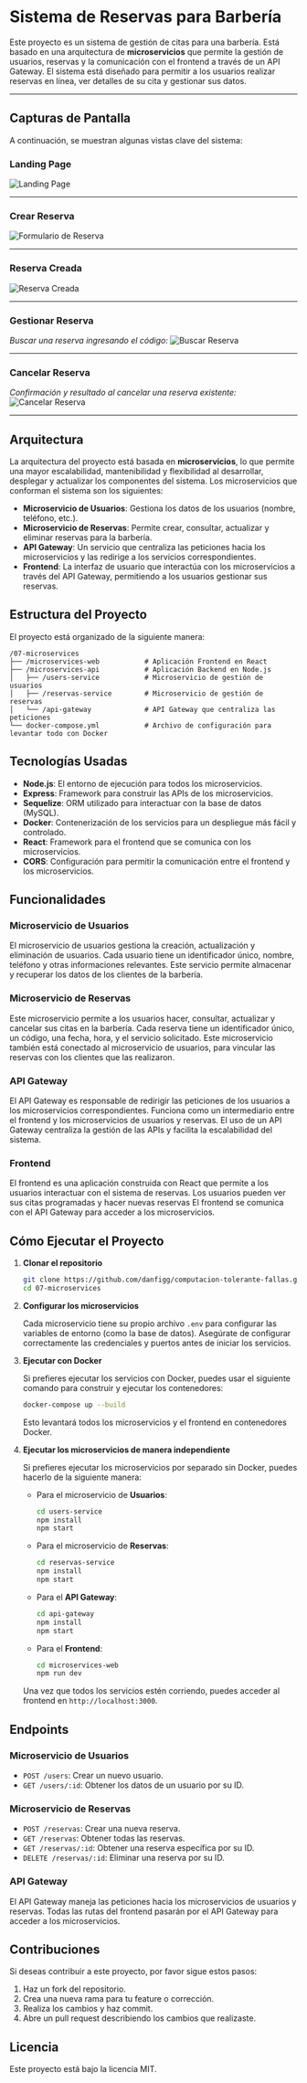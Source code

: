 # Sistema de Reservas para Barbería

Este proyecto es un sistema de gestión de citas para una barbería. Está basado en una arquitectura de **microservicios** que permite la gestión de usuarios, reservas y la comunicación con el frontend a través de un API Gateway. El sistema está diseñado para permitir a los usuarios realizar reservas en línea, ver detalles de su cita y gestionar sus datos.

---

## Capturas de Pantalla

A continuación, se muestran algunas vistas clave del sistema:

### Landing Page
![Landing Page](./images/landing-page.jpg)

---

### Crear Reserva
![Formulario de Reserva](./images/crear-reserva.jpg)

---

### Reserva Creada
![Reserva Creada](./images/reserva-creada.jpg)

---

### Gestionar Reserva
_Buscar una reserva ingresando el código:_
![Buscar Reserva](./images/gestionar-buscar.jpg)

---

### Cancelar Reserva
_Confirmación y resultado al cancelar una reserva existente:_
![Cancelar Reserva](./images/cancelar-reserva.jpg)

---

## Arquitectura

La arquitectura del proyecto está basada en **microservicios**, lo que permite una mayor escalabilidad, mantenibilidad y flexibilidad al desarrollar, desplegar y actualizar los componentes del sistema. Los microservicios que conforman el sistema son los siguientes:

- **Microservicio de Usuarios**: Gestiona los datos de los usuarios (nombre, teléfono, etc.).
- **Microservicio de Reservas**: Permite crear, consultar, actualizar y eliminar reservas para la barbería.
- **API Gateway**: Un servicio que centraliza las peticiones hacia los microservicios y las redirige a los servicios correspondientes.
- **Frontend**: La interfaz de usuario que interactúa con los microservicios a través del API Gateway, permitiendo a los usuarios gestionar sus reservas.

## Estructura del Proyecto

El proyecto está organizado de la siguiente manera:


```plaintext
/07-microservices
├── /microservices-web           # Aplicación Frontend en React
├── /microservices-api           # Aplicación Backend en Node.js
│   ├── /users-service           # Microservicio de gestión de usuarios
│   ├── /reservas-service        # Microservicio de gestión de reservas
│   └── /api-gateway             # API Gateway que centraliza las peticiones
└── docker-compose.yml           # Archivo de configuración para levantar todo con Docker
```

## Tecnologías Usadas

- **Node.js**: El entorno de ejecución para todos los microservicios.
- **Express**: Framework para construir las APIs de los microservicios.
- **Sequelize**: ORM utilizado para interactuar con la base de datos (MySQL).
- **Docker**: Contenerización de los servicios para un despliegue más fácil y controlado.
- **React**: Framework para el frontend que se comunica con los microservicios.
- **CORS**: Configuración para permitir la comunicación entre el frontend y los microservicios.

## Funcionalidades

### Microservicio de Usuarios
El microservicio de usuarios gestiona la creación, actualización y eliminación de usuarios. Cada usuario tiene un identificador único, nombre, teléfono y otras informaciones relevantes. Este servicio permite almacenar y recuperar los datos de los clientes de la barbería.

### Microservicio de Reservas
Este microservicio permite a los usuarios hacer, consultar, actualizar y cancelar sus citas en la barbería. Cada reserva tiene un identificador único, un código, una fecha, hora, y el servicio solicitado. Este microservicio también está conectado al microservicio de usuarios, para vincular las reservas con los clientes que las realizaron.

### API Gateway
El API Gateway es responsable de redirigir las peticiones de los usuarios a los microservicios correspondientes. Funciona como un intermediario entre el frontend y los microservicios de usuarios y reservas. El uso de un API Gateway centraliza la gestión de las APIs y facilita la escalabilidad del sistema.

### Frontend
El frontend es una aplicación construida con React que permite a los usuarios interactuar con el sistema de reservas. Los usuarios pueden ver sus citas programadas y hacer nuevas reservas El frontend se comunica con el API Gateway para acceder a los microservicios.

## Cómo Ejecutar el Proyecto

1. **Clonar el repositorio**

    ```bash
    git clone https://github.com/danfigg/computacion-tolerante-fallas.git
    cd 07-microservices
    ```

2. **Configurar los microservicios**

    Cada microservicio tiene su propio archivo `.env` para configurar las variables de entorno (como la base de datos). Asegúrate de configurar correctamente las credenciales y puertos antes de iniciar los servicios.

3. **Ejecutar con Docker**

    Si prefieres ejecutar los servicios con Docker, puedes usar el siguiente comando para construir y ejecutar los contenedores:

    ```bash
    docker-compose up --build
    ```

    Esto levantará todos los microservicios y el frontend en contenedores Docker.

4. **Ejecutar los microservicios de manera independiente**

    Si prefieres ejecutar los microservicios por separado sin Docker, puedes hacerlo de la siguiente manera:

    - Para el microservicio de **Usuarios**:
    
      ```bash
      cd users-service
      npm install
      npm start
      ```

    - Para el microservicio de **Reservas**:
    
      ```bash
      cd reservas-service
      npm install
      npm start
      ```

    - Para el **API Gateway**:
    
      ```bash
      cd api-gateway
      npm install
      npm start
      ```

    - Para el **Frontend**:
    
      ```bash
      cd microservices-web
      npm run dev
      ```

    Una vez que todos los servicios estén corriendo, puedes acceder al frontend en `http://localhost:3000`.

## Endpoints

### Microservicio de Usuarios
- `POST /users`: Crear un nuevo usuario.
- `GET /users/:id`: Obtener los datos de un usuario por su ID.

### Microservicio de Reservas
- `POST /reservas`: Crear una nueva reserva.
- `GET /reservas`: Obtener todas las reservas.
- `GET /reservas/:id`: Obtener una reserva específica por su ID.
- `DELETE /reservas/:id`: Eliminar una reserva por su ID.

### API Gateway
El API Gateway maneja las peticiones hacia los microservicios de usuarios y reservas. Todas las rutas del frontend pasarán por el API Gateway para acceder a los microservicios.

## Contribuciones

Si deseas contribuir a este proyecto, por favor sigue estos pasos:

1. Haz un fork del repositorio.
2. Crea una nueva rama para tu feature o corrección.
3. Realiza los cambios y haz commit.
4. Abre un pull request describiendo los cambios que realizaste.

## Licencia

Este proyecto está bajo la licencia MIT.